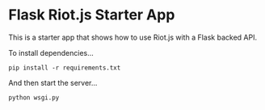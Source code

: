# Flask Riot.js Starter App

This is a starter app that shows how to use Riot.js with a Flask backed API.

To install dependencies...

`pip install -r requirements.txt`

And then start the server...

`python wsgi.py`
